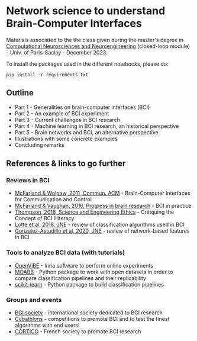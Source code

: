 # Network science to understand Brain-Computer Interfaces

Materials associated to the the class given during the master's degree in [Computational Neurosciences and Neuroengineering](https://www.universite-paris-saclay.fr/en/education/master/life-sciences-and-health/m2-computational-neurosciences-and-neuroengineering) (closed-loop module) - Univ. of Paris-Saclay - December 2023.

To install the packages used in the different notebooks, please do:

`pip install -r requirements.txt`


## Outline
- Part 1 - Generalities on brain-computer interfaces (BCI)
- Part 2 - An example of BCI experiment
- Part 3 - Current challenges in BCI research
- Part 4 - Machine learning in BCI research, an historical perspective
- Part 5 - Brain networks and BCI, an alternative perspective
- Illustrations with some concrete examples
- Concluding remarks


## References & links to go further
### Reviews in BCI
- [McFarland & Wolpaw, 2011, Commun. ACM](https://www.ncbi.nlm.nih.gov/pmc/articles/PMC3188401/) - Brain-Computer Interfaces for Communication and Control
- [McFarland & Vaughan, 2016, Progress in brain research](https://www.sciencedirect.com/science/article/pii/S0079612316300917) - BCI in practice
- [Thompson, 2018, Science and Engineering Ethics](https://pubmed.ncbi.nlm.nih.gov/30117107/) - Critiquing the Concept of BCI Illiteracy
- [Lotte et al, 2018, JNE](https://iopscience.iop.org/article/10.1088/1741-2552/aab2f2) - review of classification algorithms used in BCI
- [Gonzalez-Astudillo et al, 2020, JNE](https://iopscience.iop.org/article/10.1088/1741-2552/abc760) - review of network-based features in BCI

### Tools to analyze BCI data (with tutorials)
- [OpenViBE](http://openvibe.inria.fr/) - Inria software to perform online experiments
- [MOABB](https://github.com/NeuroTechX/moabb) - Python package to work with open datasets in order to compare classification pipelines and their replicability
- [scikit-learn](https://scikit-learn.org/stable/) - Python package to build classification pipelines

### Groups and events
- [BCI society](http://bcisociety.org/) - international society dedicated to BCI research
- [Cybathlons](https://www.youtube.com/watch?v=5jGcNbQhbg8) - competitions to promote BCI and to test the finest algorithms with end users!
- [CORTICO](https://www.cortico.fr/) - French society to promote BCI research 


